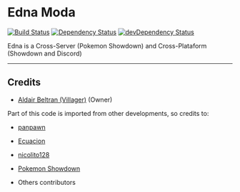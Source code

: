 # Edna Moda

[![Build Status](https://travis-ci.org/villager/Edna-Moda.svg?branch=master)](https://travis-ci.org/villager/Edna-Moda)
[![Dependency Status](https://david-dm.org/villager/Edna-Moda.svg)](https://david-dm.org/villager/Edna-Moda)
[![devDependency Status](https://david-dm.org/villager/Edna-Moda/dev-status.svg)](https://david-dm.org/villager/Edna-Moda?type=dev)

Edna is a Cross-Server (Pokemon Showdown) and Cross-Plataform (Showdown and Discord)


------

## Credits

* [Aldair Beltran (Villager)](https://github.com/villager) (Owner)

Part of this code is imported from other developments, so credits to:

* [panpawn](https://github.com/panpawn)

* [Ecuacion](https://github.com/Ecuacion)

* [nicolito128](https://github.com/nicolito128)

* [Pokemon Showdown](https://github.com/smogon/pokemon-showdown)

* Others contributors